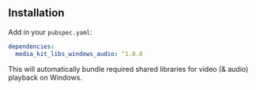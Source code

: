 ## Installation

Add in your `pubspec.yaml`:

```yaml
dependencies:
  media_kit_libs_windows_audio: ^1.0.8
```

This will automatically bundle required shared libraries for video (& audio) playback on Windows.
